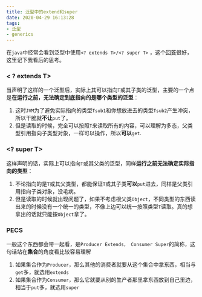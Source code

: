 ```yaml
---
title: 泛型中的extend和super
date: 2020-04-29 16:13:28
tags:
- 泛型
- generics
---
```


在`java`中经常会看到泛型中使用`<? extends T>/<? super T>` ，这个[回答](https://stackoverflow.com/questions/4343202/difference-between-super-t-and-extends-t-in-java)很好，这里记下我看后的思考。

<!--more-->

### < ? extends T>

当声明了这样的一个泛型后，实际上其可以指向`T`或其子类的泛型，主要的一个点是**在运行之前，无法确定到底指向的是哪个类型的泛型**：

1. 这时`JVM`为了避免实际指向的类型`Tsub1`和你想放进去的类型`Tsub2`产生冲突，所以干脆就**不让**`put`了。
2. 但是读取的时候，完全可以按照`T`来读取所有的内容，可以理解为多态，父类型引用指向子类型对象，一样可以操作，所以**可以**`get`.

### <? super T>

这样声明的话，实际上可以指向`T`或其父类的泛型，同样**运行之前无法确定实际指向的类型**：

1. 不论指向的是`T`或其父类型，都能保证`T`或其子类**可以**`put`进去，同样是父类引用指向子类对象，没毛病。
2. 但是读取的时候就出现问题了，如果不考虑根父类`Object`，不同类型的东西读出来的时候没有一个统一的类型，不像上边可以统一按照类型`T`读取。真的想拿出的话就只能按`Object`拿了。

### PECS

一般这个东西都会带一起看，是`Producer Extends， Consumer Super`的简称，这句话站在**集合**的角度看比较容易理解

1. 如果集合作为`Producer`，那么其他的消费者就要从这个集合中拿东西，相当与`get`多，就选用`extends`
2. 如果集合作为`Consumer`，那么它就要从别的生产者那里拿东西放到自己里边，相当于`put`多，就选用`super`


